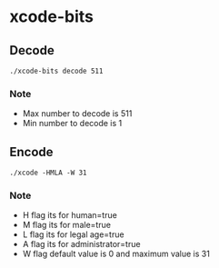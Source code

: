 # xcode-bits
## Decode
~~~
./xcode-bits decode 511
~~~
### Note
- Max number to decode is 511
- Min number to decode is 1

## Encode
~~~
./xcode -HMLA -W 31
~~~
### Note
- H flag its for human=true
- M flag its for male=true
- L flag its for legal age=true
- A flag its for administrator=true
- W flag default value is 0 and maximum value is 31
